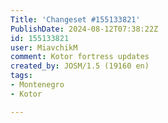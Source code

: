 ```yaml
---
Title: 'Changeset #155133821'
PublishDate: 2024-08-12T07:38:22Z
id: 155133821
user: MiavchikM
comment: Kotor fortress updates
created_by: JOSM/1.5 (19160 en)
tags:
- Montenegro
- Kotor

---
```

